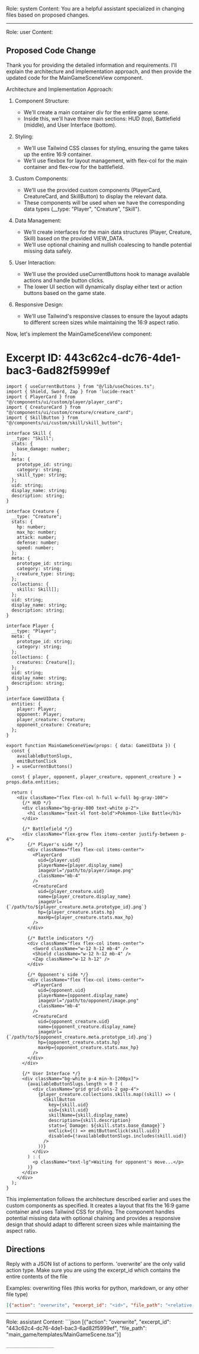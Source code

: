 Role: system
Content: You are a helpful assistant specialized in changing files based on proposed changes.
__________________
Role: user
Content: 
## Proposed Code Change
Thank you for providing the detailed information and requirements. I'll explain the architecture and implementation approach, and then provide the updated code for the MainGameSceneView component.

Architecture and Implementation Approach:

1. Component Structure:
   - We'll create a main container div for the entire game scene.
   - Inside this, we'll have three main sections: HUD (top), Battlefield (middle), and User Interface (bottom).

2. Styling:
   - We'll use Tailwind CSS classes for styling, ensuring the game takes up the entire 16:9 container.
   - We'll use flexbox for layout management, with flex-col for the main container and flex-row for the battlefield.

3. Custom Components:
   - We'll use the provided custom components (PlayerCard, CreatureCard, and SkillButton) to display the relevant data.
   - These components will be used when we have the corresponding data types (__type: "Player", "Creature", "Skill").

4. Data Management:
   - We'll create interfaces for the main data structures (Player, Creature, Skill) based on the provided VIEW_DATA.
   - We'll use optional chaining and nullish coalescing to handle potential missing data safely.

5. User Interaction:
   - We'll use the provided useCurrentButtons hook to manage available actions and handle button clicks.
   - The lower UI section will dynamically display either text or action buttons based on the game state.

6. Responsive Design:
   - We'll use Tailwind's responsive classes to ensure the layout adapts to different screen sizes while maintaining the 16:9 aspect ratio.

Now, let's implement the MainGameSceneView component:

# Excerpt ID: 443c62c4-dc76-4de1-bac3-6ad82f5999ef
```tsx main_game/templates/MainGameScene.tsx
import { useCurrentButtons } from "@/lib/useChoices.ts";
import { Shield, Sword, Zap } from 'lucide-react'
import { PlayerCard } from "@/components/ui/custom/player/player_card";
import { CreatureCard } from "@/components/ui/custom/creature/creature_card";
import { SkillButton } from "@/components/ui/custom/skill/skill_button";

interface Skill {
  __type: "Skill";
  stats: {
    base_damage: number;
  };
  meta: {
    prototype_id: string;
    category: string;
    skill_type: string;
  };
  uid: string;
  display_name: string;
  description: string;
}

interface Creature {
  __type: "Creature";
  stats: {
    hp: number;
    max_hp: number;
    attack: number;
    defense: number;
    speed: number;
  };
  meta: {
    prototype_id: string;
    category: string;
    creature_type: string;
  };
  collections: {
    skills: Skill[];
  };
  uid: string;
  display_name: string;
  description: string;
}

interface Player {
  __type: "Player";
  meta: {
    prototype_id: string;
    category: string;
  };
  collections: {
    creatures: Creature[];
  };
  uid: string;
  display_name: string;
  description: string;
}

interface GameUIData {
  entities: {
    player: Player;
    opponent: Player;
    player_creature: Creature;
    opponent_creature: Creature;
  };
}

export function MainGameSceneView(props: { data: GameUIData }) {
  const {
    availableButtonSlugs,
    emitButtonClick
  } = useCurrentButtons()

  const { player, opponent, player_creature, opponent_creature } = props.data.entities;

  return (
    <div className="flex flex-col h-full w-full bg-gray-100">
      {/* HUD */}
      <div className="bg-gray-800 text-white p-2">
        <h1 className="text-xl font-bold">Pokemon-like Battle</h1>
      </div>

      {/* Battlefield */}
      <div className="flex-grow flex items-center justify-between p-4">
        {/* Player's side */}
        <div className="flex flex-col items-center">
          <PlayerCard
            uid={player.uid}
            playerName={player.display_name}
            imageUrl="/path/to/player/image.png"
            className="mb-4"
          />
          <CreatureCard
            uid={player_creature.uid}
            name={player_creature.display_name}
            imageUrl={`/path/to/${player_creature.meta.prototype_id}.png`}
            hp={player_creature.stats.hp}
            maxHp={player_creature.stats.max_hp}
          />
        </div>

        {/* Battle indicators */}
        <div className="flex flex-col items-center">
          <Sword className="w-12 h-12 mb-4" />
          <Shield className="w-12 h-12 mb-4" />
          <Zap className="w-12 h-12" />
        </div>

        {/* Opponent's side */}
        <div className="flex flex-col items-center">
          <PlayerCard
            uid={opponent.uid}
            playerName={opponent.display_name}
            imageUrl="/path/to/opponent/image.png"
            className="mb-4"
          />
          <CreatureCard
            uid={opponent_creature.uid}
            name={opponent_creature.display_name}
            imageUrl={`/path/to/${opponent_creature.meta.prototype_id}.png`}
            hp={opponent_creature.stats.hp}
            maxHp={opponent_creature.stats.max_hp}
          />
        </div>
      </div>

      {/* User Interface */}
      <div className="bg-white p-4 min-h-[200px]">
        {availableButtonSlugs.length > 0 ? (
          <div className="grid grid-cols-2 gap-4">
            {player_creature.collections.skills.map((skill) => (
              <SkillButton
                key={skill.uid}
                uid={skill.uid}
                skillName={skill.display_name}
                description={skill.description}
                stats={`Damage: ${skill.stats.base_damage}`}
                onClick={() => emitButtonClick(skill.uid)}
                disabled={!availableButtonSlugs.includes(skill.uid)}
              />
            ))}
          </div>
        ) : (
          <p className="text-lg">Waiting for opponent's move...</p>
        )}
      </div>
    </div>
  );
}
```

This implementation follows the architecture described earlier and uses the custom components as specified. It creates a layout that fits the 16:9 game container and uses Tailwind CSS for styling. The component handles potential missing data with optional chaining and provides a responsive design that should adapt to different screen sizes while maintaining the aspect ratio.

## Directions
Reply with a JSON list of actions to perform. 'overwrite' are the only valid action type. 
Make sure you are using the excerpt_id which contains the entire contents of the file

Examples:
overwriting files (this works for python, markdown, or any other file type)
```json output_example1
[{"action": "overwrite", "excerpt_id": "<id>", "file_path": "<relative file path>"}]
```

__________________
Role: assistant
Content: ```json
[{"action": "overwrite", "excerpt_id": "443c62c4-dc76-4de1-bac3-6ad82f5999ef", "file_path": "main_game/templates/MainGameScene.tsx"}]
```
__________________
